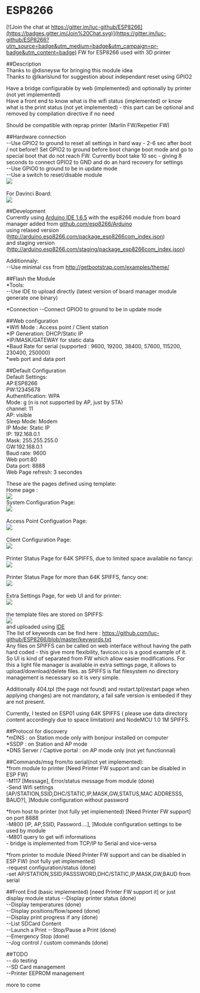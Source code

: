 # ESP8266

[![Join the chat at https://gitter.im/luc-github/ESP8266](https://badges.gitter.im/Join%20Chat.svg)](https://gitter.im/luc-github/ESP8266?utm_source=badge&utm_medium=badge&utm_campaign=pr-badge&utm_content=badge)
FW for ESP8266 used with 3D printer

##Description      
Thanks to @disneysw for bringing this module idea    
Thanks to @lkarlslund for suggestion about independant reset using GPIO2   

Have a bridge configurable by web (implemented) and optionally by printer (not yet implemented)  
Have a front end to know what is the wifi status (implemented) or know what is the print status (not yet implemented) - this part can be optional and removed by compilation directive if no need    

Should be compatible with reprap printer (Marlin FW/Repetier FW)       

##Hardware connection       
--Use GPIO2 to ground to reset all settings in hard way - 2-6 sec after boot / not before!! Set GPIO2 to ground before boot change boot mode and go to special boot that do not reach FW. Currently boot take 10 sec - giving 8 seconds to connect GPIO2 to GND and do an hard recovery for settings   
--Use GPIO0 to ground to be in update mode   
--Use a switch to reset/disable module    
<img src=https://raw.githubusercontent.com/luc-github/ESP8266/master/Wires.png><br>   
For Davinci Board:<BR>
<img src=https://raw.githubusercontent.com/luc-github/ESP8266/master/davinci.png><br> 

##Development   
Currently using [Arduino IDE 1.6.5](http://arduino.cc/en/Main/Software)  with the esp8266 module from board manager added from [github.com/esp8266/Arduino](https://github.com/esp8266/Arduino)    
using relased version (http://arduino.esp8266.com/package_esp8266com_index.json)     
and staging version (http://arduino.esp8266.com/staging/package_esp8266com_index.json)     
  
Additionnaly:   
--Use minimal css from http://getbootstrap.com/examples/theme/  

##Flash the Module    
*Tools:      
--Use IDE to upload directly  (latest version of board manager module generate one binary)    

*Connection
--Connect GPIO0 to ground to be in update mode

##Web configuration      
*Wifi Mode : Access point / Client station  
*IP Generation: DHCP/Static IP      
*IP/MASK/GATEWAY for static data    
*Baud Rate for serial (supported : 9600, 19200, 38400, 57600, 115200, 230400, 250000)    
*web port and data port      

    
##Default Configuration      
Default Settings:    
AP:ESP8266    
PW:12345678   
Authentification: WPA     
Mode: g (n is not supported by AP, just by STA)    
channel: 11    
AP: visible    
Sleep Mode: Modem    
IP Mode: Static IP    
IP: 192.168.0.1   
Mask: 255.255.255.0   
GW:192.168.0.1    
Baud rate: 9600   
Web port:80   
Data port: 8888     
Web Page refresh: 3 secondes    

These are the pages defined using template:    
Home page :     
<img src=https://raw.githubusercontent.com/luc-github/ESP8266/master/Page1.png><br>
System Configuration Page:     
<img src=https://raw.githubusercontent.com/luc-github/ESP8266/master/Page2.png><br>     
Access Point Configuation Page:    
<img src=https://raw.githubusercontent.com/luc-github/ESP8266/master/Page3.png><br>     
Client Configuration Page:     
<img src=https://raw.githubusercontent.com/luc-github/ESP8266/master/Page4.png><br>     
Printer Status Page for 64K SPIFFS, due to limited space available no fancy:     
<img src=https://raw.githubusercontent.com/luc-github/ESP8266/master/Page5-2.png><br>    
Printer Status Page for more than 64K SPIFFS, fancy one:     
<img src=https://raw.githubusercontent.com/luc-github/ESP8266/master/page5.png><br>     
Extra Settings Page, for web UI and for printer:     
<img src=https://raw.githubusercontent.com/luc-github/ESP8266/master/Page6.png><br>     
the template files are stored on SPIFFS:    
<img src=https://raw.githubusercontent.com/luc-github/ESP8266/master/files.png><br>
and uploaded using [IDE](http://arduino.esp8266.com/versions/1.6.5-1160-gef26c5f/doc/reference.html#file-system)    
The list of keywords can be find here : https://github.com/luc-github/ESP8266/blob/master/keywords.txt     
Any files on SPIFFS can be called on web interface without having the path hard coded  - this give more flexibility,  favicon.ico is a good example of it.         
So UI is kind of separated from FW which allow easier modifications. For this a light file manager is available in extra settings page, it allows to upload/download/delete files. as SPIFFS is flat filesystem no directory management is necessary so it is very simple.

Additionally 404.tpl (the page not found) and restart.tpl(restart page when applying changes) are not mandatory, a fail safe version is embeded if they are not present.     

Currently, I tested on ESP01 using 64K SPIFFS ( please use data directory content accordingly due to space limitation) and NodeMCU 1.0 1M SPIFFS.     

##Protocol for discovery   
*mDNS : on Station mode only with bonjour installed on computer   
*SSDP : on Station and AP mode   
*DNS Server / Captive portal : on AP mode only (not yet functionnal)    

##Commands/msg from/to serial(not yet implemented):    
*from module to printer   [Need Printer FW support and can be disabled in ESP FW]    
    -M117 [Message], Error/status message from module (done)     
    -Send Wifi settings [AP/STATION,SSID,DHC/STATIC,IP,MASK,GW,STATUS,MAC ADDRESSS, BAUD?], ]Module configuration without password    
        
*from host to printer   (not fully yet implemented) [Need Printer FW support] on port 8888    
    -M800 [IP, AP,SSID, Password....], ]Module configuration settings to be used  by module    
    -M801 query to get wifi informations    
    - bridge is implemented from TCP/IP to Serial and vice-versa
          
*from printer to module   (Need Printer FW support and can be disabled in ESP FW)   (not fully yet implemented)  
    -request configuration/status   (done)       
    -set AP/STATION,SSID,PASSSWORD,DHC/STATIC,IP,MASK,GW,BAUD from serial    
 
##Front End (basic implemented)  [need Printer FW support it] or just display module status 
--Display printer status (done)   
--Display temperatures (done)    
--Display positions/flow/speed (done)    
--Display print progress if any (done)   
--List SDCard Content   
--Launch a Print
--Stop/Pause a Print (done)   
--Emergency Stop (done)   
--Jog control / custom commands (done)     
 
##TODO      
-- do testing     
--SD Card management    
--Printer EEPROM management    



more to come    
 
